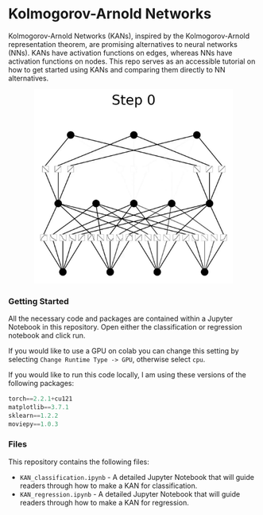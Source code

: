 # Kolmogorov-Arnold Networks
Kolmogorov-Arnold Networks (KANs), inspired by the Kolmogorov-Arnold representation theorem, are promising alternatives to neural networks (NNs). KANs have activation functions on edges, whereas NNs have activation functions on nodes. This repo serves as an accessible tutorial on how to get started using KANs and comparing them directly to NN alternatives.

<p align="center">
  <img src="img/kan_classification.gif" alt="A Kolmogorov-Arnold Network being trained overtime." width="400"/>
</p>

### Getting Started
All the necessary code and packages are contained within a Jupyter Notebook in this repository. Open either the classification or regression notebook and click run. 

If you would like to use a GPU on colab you can change this setting by selecting `Change Runtime Type -> GPU`, otherwise select `cpu`.

If you would like to run this code locally, I am using these versions of the following packages:

```python
torch==2.2.1+cu121
matplotlib==3.7.1
sklearn==1.2.2
moviepy==1.0.3
```

### Files
This repository contains the following files:
* `KAN_classification.ipynb` - A detailed Jupyter Notebook that will guide readers through how to make a KAN for classification.
* `KAN_regression.ipynb` - A detailed Jupyter Notebook that will guide readers through how to make a KAN for regression.
